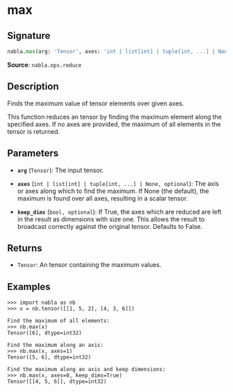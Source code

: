 # max

## Signature

```python
nabla.max(arg: 'Tensor', axes: 'int | list[int] | tuple[int, ...] | None' = None, keep_dims: 'bool' = False) -> 'Tensor'
```

**Source**: `nabla.ops.reduce`

## Description

Finds the maximum value of tensor elements over given axes.

This function reduces an tensor by finding the maximum element along the
specified axes. If no axes are provided, the maximum of all elements in the
tensor is returned.

## Parameters

- **`arg`** (`Tensor`): The input tensor.

- **`axes`** (`int | list[int] | tuple[int, ...] | None, optional`): The axis or axes along which to find the maximum. If None (the default), the maximum is found over all axes, resulting in a scalar tensor.

- **`keep_dims`** (`bool, optional`): If True, the axes which are reduced are left in the result as dimensions with size one. This allows the result to broadcast correctly against the original tensor. Defaults to False.

## Returns

- `Tensor`: An tensor containing the maximum values.

## Examples

```pycon
>>> import nabla as nb
>>> x = nb.tensor([[1, 5, 2], [4, 3, 6]])

Find the maximum of all elements:
>>> nb.max(x)
Tensor([6], dtype=int32)

Find the maximum along an axis:
>>> nb.max(x, axes=1)
Tensor([5, 6], dtype=int32)

Find the maximum along an axis and keep dimensions:
>>> nb.max(x, axes=0, keep_dims=True)
Tensor([[4, 5, 6]], dtype=int32)
```
